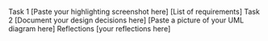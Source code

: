 Task 1
[Paste your highlighting screenshot here]
[List of requirements]
Task 2
[Document your design decisions here]
[Paste a picture of your UML diagram here]
Reflections
[your reflections here]
